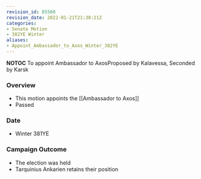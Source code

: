 ```yaml
---
revision_id: 85560
revision_date: 2022-01-21T21:38:21Z
categories:
- Senate Motion
- 382YE Winter
aliases:
- Appoint_Ambassador_to_Axos_Winter_382YE
---
```



__NOTOC__
To appoint Ambassador to AxosProposed by Kalavessa, Seconded by Karsk 

### Overview
* This motion appoints the [[Ambassador to Axos]]
* Passed
### Date
* Winter 381YE
### Campaign Outcome
* The election was held 
* Tarquinius Ankarien retains their position